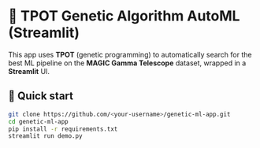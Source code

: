 # 🧬 TPOT Genetic Algorithm AutoML (Streamlit)

This app uses **TPOT** (genetic programming) to automatically search for the best ML pipeline on the **MAGIC Gamma Telescope** dataset, wrapped in a **Streamlit** UI.

## 🚀 Quick start

```bash
git clone https://github.com/<your-username>/genetic-ml-app.git
cd genetic-ml-app
pip install -r requirements.txt
streamlit run demo.py



